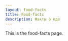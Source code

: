 ```yaml
---
layout: food-facts
title: Food-facts
description: Факты о еде
---
```


This is the food-facts page.

